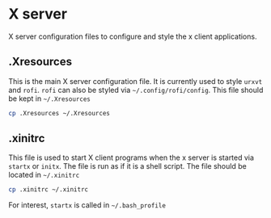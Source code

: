 # X server

X server configuration files to configure and style the x client applications.

## .Xresources

This is the main X server configuration file. It is currently used to style `urxvt` and `rofi`. `rofi` can also be styled via `~/.config/rofi/config`. This file should be kept in `~/.Xresources`

```bash
cp .Xresources ~/.Xresources
```

## .xinitrc

This file is used to start X client programs when the x server is started via `startx` or `initx`. The file is run as if it is a shell script. The file should be located in `~/.xinitrc`

```bash
cp .xinitrc ~/.xinitrc
```

For interest, `startx` is called in `~/.bash_profile`
